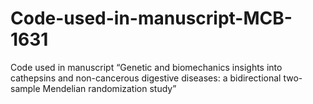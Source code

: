 # Code-used-in-manuscript-MCB-1631
Code used in manuscript “Genetic and biomechanics insights into cathepsins and non-cancerous digestive diseases: a bidirectional two-sample Mendelian randomization study”
